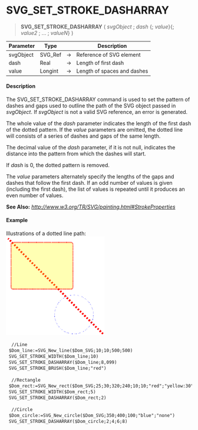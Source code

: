 # SVG_SET_STROKE_DASHARRAY

>**SVG_SET_STROKE_DASHARRAY** ( *svgObject* ; *dash* {; *value*}{; *value2* ; ... ; *valueN*} )

| Parameter | Type |  | Description |
| --- | --- | --- | --- |
| svgObject | SVG_Ref | &#8594; | Reference of SVG element |
| dash | Real | &#8594; | Length of first dash |
| value | Longint | &#8594; | Length of spaces and dashes |



#### Description 

The SVG\_SET\_STROKE\_DASHARRAY command is used to set the pattern of dashes and gaps used to outline the path of the SVG object passed in *svgObject*. If *svgObject* is not a valid SVG reference, an error is generated.

The whole value of the *dash* parameter indicates the length of the first dash of the dotted pattern. If the *value* parameters are omitted, the dotted line will consists of a series of dashes and gaps of the same length.

The decimal value of the *dash* parameter, if it is not null, indicates the distance into the pattern from which the dashes will start.

If *dash* is 0, the dotted pattern is removed.

The *value* parameters alternately specify the lengths of the gaps and dashes that follow the first dash. If an odd number of values is given (including the first dash), the list of values is repeated until it produces an even number of values.

**See Also:** *http://www.w3.org/TR/SVG/painting.html#StrokeProperties*

#### Example 

Illustrations of a dotted line path:  
![](../images/pict359111.en.png)

```4d
  //Line
 $Dom_line:=SVG_New_line($Dom_SVG;10;10;500;500)
 SVG_SET_STROKE_WIDTH($Dom_line;10)
 SVG_SET_STROKE_DASHARRAY($Dom_line;8,099)
 SVG_SET_STROKE_BRUSH($Dom_line;"red")
 
  //Rectangle
 $Dom_rect:=SVG_New_rect($Dom_SVG;25;30;320;240;10;10;"red";"yellow:30")
 SVG_SET_STROKE_WIDTH($Dom_rect;5)
 SVG_SET_STROKE_DASHARRAY($Dom_rect;2)
 
  //Circle
 $Dom_circle:=SVG_New_circle($Dom_SVG;350;400;100;"blue";"none")
 SVG_SET_STROKE_DASHARRAY($Dom_circle;2;4;6;8)
```

